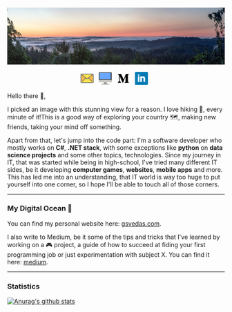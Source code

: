 [![Header](https://github.com/GintasS/GintasS/blob/master/Assets/nature-header.jpg "Header")](https://some-url.dev/)
<p align='center'>
<a href="mailto:gintautas.sve@gmail.com"><img height="30" src="https://github.com/GintasS/GintasS/blob/master/Assets/Icons/email2.png"></a>&nbsp;&nbsp;
<a href="https://gsvedas.com/"><img height="30" src="https://github.com/GintasS/GintasS/blob/master/Assets/Icons/desktop.png"></a>&nbsp;&nbsp;
<a href="https://medium.com/@svedas"><img height="30" src="https://github.com/GintasS/GintasS/blob/master/Assets/Icons/medium.png"></a>&nbsp;&nbsp;
<a href="https://www.linkedin.com/in/gintautas-svedas/"><img height="30" src="https://github.com/GintasS/GintasS/blob/master/Assets/Icons/linkedin.png"></a>&nbsp;&nbsp;
</p>

<p>Hello there 👋,</p>
<p>I picked an image with this stunning view for a reason. I love hiking 🥾, every minute of it!This is a good way of exploring your country 🗺️, making new friends, taking your mind off something.</p>
<p>Apart from that, let's jump into the code part: I'm a software developer who mostly works on <b>C#</b>, <b>.NET stack</b>, with some exceptions like <b>python</b> on <b>data science projects</b> and some other topics, technologies. Since my journey in IT, that was started while being in high-school, I've tried many different IT sides, be it developing <b>computer games</b>, <b>websites</b>, <b>mobile apps</b> and more. This has led me into an understanding, that IT world is way too huge to put yourself into one corner, so I hope I'll be able to touch all of those corners.

</p>

---

### My Digital Ocean 🌊
<p>You can find my personal website here: <a href="https://gsvedas.com/" target="_blank">gsvedas.com</a>.</p>
<p>I also write to Medium, be it some of the tips and tricks that I've learned by working on a 🎮 project, a guide of how to succeed at fiding your first programming job or just experimentation with subject X. You can find it here: <a href="https://medium.com/@svedas" target="_blank">medium</a>.
</p>

---
### Statistics

[![Anurag's github stats](https://github-readme-stats.vercel.app/api?username=gintass&count_private=true&show_icons=true)](https://github.com/anuraghazra/github-readme-stats)

<!--
**GintasS/GintasS** is a ✨ _special_ ✨ repository because its `README.md` (this file) appears on your GitHub profile.

Here are some ideas to get you started:

- 🔭 I’m currently working on ...
- 🌱 I’m currently learning ...
- 👯 I’m looking to collaborate on ...
- 🤔 I’m looking for help with ...
- 💬 Ask me about ...
- 📫 How to reach me: ...
- 😄 Pronouns: ...
- ⚡ Fun fact: ...
-->
